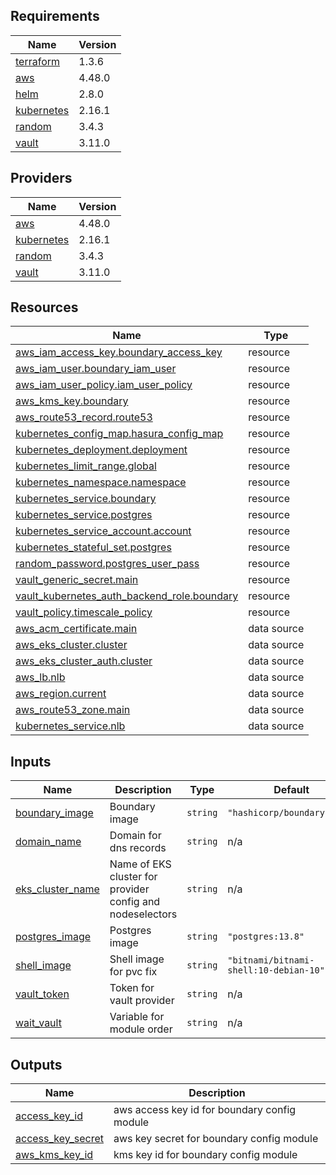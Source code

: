 <!-- BEGIN_TF_DOCS -->
## Requirements

| Name | Version |
|------|---------|
| <a name="requirement_terraform"></a> [terraform](#requirement\_terraform) | 1.3.6 |
| <a name="requirement_aws"></a> [aws](#requirement\_aws) | 4.48.0 |
| <a name="requirement_helm"></a> [helm](#requirement\_helm) | 2.8.0 |
| <a name="requirement_kubernetes"></a> [kubernetes](#requirement\_kubernetes) | 2.16.1 |
| <a name="requirement_random"></a> [random](#requirement\_random) | 3.4.3 |
| <a name="requirement_vault"></a> [vault](#requirement\_vault) | 3.11.0 |

## Providers

| Name | Version |
|------|---------|
| <a name="provider_aws"></a> [aws](#provider\_aws) | 4.48.0 |
| <a name="provider_kubernetes"></a> [kubernetes](#provider\_kubernetes) | 2.16.1 |
| <a name="provider_random"></a> [random](#provider\_random) | 3.4.3 |
| <a name="provider_vault"></a> [vault](#provider\_vault) | 3.11.0 |

## Resources

| Name | Type |
|------|------|
| [aws_iam_access_key.boundary_access_key](https://registry.terraform.io/providers/hashicorp/aws/4.48.0/docs/resources/iam_access_key) | resource |
| [aws_iam_user.boundary_iam_user](https://registry.terraform.io/providers/hashicorp/aws/4.48.0/docs/resources/iam_user) | resource |
| [aws_iam_user_policy.iam_user_policy](https://registry.terraform.io/providers/hashicorp/aws/4.48.0/docs/resources/iam_user_policy) | resource |
| [aws_kms_key.boundary](https://registry.terraform.io/providers/hashicorp/aws/4.48.0/docs/resources/kms_key) | resource |
| [aws_route53_record.route53](https://registry.terraform.io/providers/hashicorp/aws/4.48.0/docs/resources/route53_record) | resource |
| [kubernetes_config_map.hasura_config_map](https://registry.terraform.io/providers/hashicorp/kubernetes/2.16.1/docs/resources/config_map) | resource |
| [kubernetes_deployment.deployment](https://registry.terraform.io/providers/hashicorp/kubernetes/2.16.1/docs/resources/deployment) | resource |
| [kubernetes_limit_range.global](https://registry.terraform.io/providers/hashicorp/kubernetes/2.16.1/docs/resources/limit_range) | resource |
| [kubernetes_namespace.namespace](https://registry.terraform.io/providers/hashicorp/kubernetes/2.16.1/docs/resources/namespace) | resource |
| [kubernetes_service.boundary](https://registry.terraform.io/providers/hashicorp/kubernetes/2.16.1/docs/resources/service) | resource |
| [kubernetes_service.postgres](https://registry.terraform.io/providers/hashicorp/kubernetes/2.16.1/docs/resources/service) | resource |
| [kubernetes_service_account.account](https://registry.terraform.io/providers/hashicorp/kubernetes/2.16.1/docs/resources/service_account) | resource |
| [kubernetes_stateful_set.postgres](https://registry.terraform.io/providers/hashicorp/kubernetes/2.16.1/docs/resources/stateful_set) | resource |
| [random_password.postgres_user_pass](https://registry.terraform.io/providers/hashicorp/random/3.4.3/docs/resources/password) | resource |
| [vault_generic_secret.main](https://registry.terraform.io/providers/hashicorp/vault/3.11.0/docs/resources/generic_secret) | resource |
| [vault_kubernetes_auth_backend_role.boundary](https://registry.terraform.io/providers/hashicorp/vault/3.11.0/docs/resources/kubernetes_auth_backend_role) | resource |
| [vault_policy.timescale_policy](https://registry.terraform.io/providers/hashicorp/vault/3.11.0/docs/resources/policy) | resource |
| [aws_acm_certificate.main](https://registry.terraform.io/providers/hashicorp/aws/4.48.0/docs/data-sources/acm_certificate) | data source |
| [aws_eks_cluster.cluster](https://registry.terraform.io/providers/hashicorp/aws/4.48.0/docs/data-sources/eks_cluster) | data source |
| [aws_eks_cluster_auth.cluster](https://registry.terraform.io/providers/hashicorp/aws/4.48.0/docs/data-sources/eks_cluster_auth) | data source |
| [aws_lb.nlb](https://registry.terraform.io/providers/hashicorp/aws/4.48.0/docs/data-sources/lb) | data source |
| [aws_region.current](https://registry.terraform.io/providers/hashicorp/aws/4.48.0/docs/data-sources/region) | data source |
| [aws_route53_zone.main](https://registry.terraform.io/providers/hashicorp/aws/4.48.0/docs/data-sources/route53_zone) | data source |
| [kubernetes_service.nlb](https://registry.terraform.io/providers/hashicorp/kubernetes/2.16.1/docs/data-sources/service) | data source |

## Inputs

| Name | Description | Type | Default | Required |
|------|-------------|------|---------|:--------:|
| <a name="input_boundary_image"></a> [boundary\_image](#input\_boundary\_image) | Boundary image | `string` | `"hashicorp/boundary:0.11"` | no |
| <a name="input_domain_name"></a> [domain\_name](#input\_domain\_name) | Domain for dns records | `string` | n/a | yes |
| <a name="input_eks_cluster_name"></a> [eks\_cluster\_name](#input\_eks\_cluster\_name) | Name of EKS cluster for provider config and nodeselectors | `string` | n/a | yes |
| <a name="input_postgres_image"></a> [postgres\_image](#input\_postgres\_image) | Postgres image | `string` | `"postgres:13.8"` | no |
| <a name="input_shell_image"></a> [shell\_image](#input\_shell\_image) | Shell image for pvc fix | `string` | `"bitnami/bitnami-shell:10-debian-10"` | no |
| <a name="input_vault_token"></a> [vault\_token](#input\_vault\_token) | Token for vault provider | `string` | n/a | yes |
| <a name="input_wait_vault"></a> [wait\_vault](#input\_wait\_vault) | Variable for module order | `string` | n/a | yes |

## Outputs

| Name | Description |
|------|-------------|
| <a name="output_access_key_id"></a> [access\_key\_id](#output\_access\_key\_id) | aws access key id for boundary config module |
| <a name="output_access_key_secret"></a> [access\_key\_secret](#output\_access\_key\_secret) | aws key secret for boundary config module |
| <a name="output_aws_kms_key_id"></a> [aws\_kms\_key\_id](#output\_aws\_kms\_key\_id) | kms key id for boundary config module |
<!-- END_TF_DOCS -->